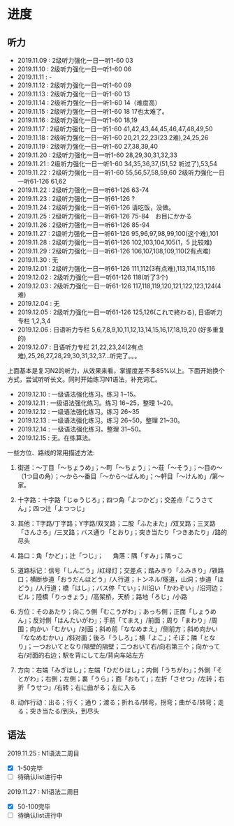 # 进度

## 听力

- 2019.11.09 : 2级听力强化一日一听1-60 03
- 2019.11.10 : 2级听力强化一日一听1-60 06
- 2019.11.11 : -
- 2019.11.12 : 2级听力强化一日一听1-60 09
- 2019.11.13 : 2级听力强化一日一听1-60 13
- 2019.11.14 : 2级听力强化一日一听1-60 14（难度高）
- 2019.11.15 : 2级听力强化一日一听1-60 18 17也太难了。
- 2019.11.16 : 2级听力强化一日一听1-60 18,19
- 2019.11.17 : 2级听力强化一日一听1-60 41,42,43,44,45,46,47,48,49,50
- 2019.11.18 : 2级听力强化一日一听1-60 20,21,22,23(23.2难),24,25,26
- 2019.11.19 : 2级听力强化一日一听1-60 27,38,39,40
- 2019.11.20 : 2级听力强化一日一听1-60 28,29,30,31,32,33
- 2019.11.21 : 2级听力强化一日一听1-60 34,35,36,37,(51,52 听过了),53,54
- 2019.11.22 : 2级听力强化一日一听1-60 55,56,57,58,59,60  2级听力强化一日一听61-126  61,62
- 2019.11.22 : 2级听力强化一日一听61-126 63-74
- 2019.11.23 : 2级听力强化一日一听61-126 ?
- 2019.11.24 : 2级听力强化一日一听61-126 请吃饭，没做。
- 2019.11.25 : 2级听力强化一日一听61-126 75-84　お目にかかる
- 2019.11.26 : 2级听力强化一日一听61-126 85-94
- 2019.11.27 : 2级听力强化一日一听61-126 95,96,97,98,99,100(这个难),101
- 2019.11.28 : 2级听力强化一日一听61-126 102,103,104,105(1，5 比较难)
- 2019.11.29 : 2级听力强化一日一听61-126 106,107,108,109,110(2有点难)
- 2019.11.30 : 无
- 2019.12.01 : 2级听力强化一日一听61-126 111,112(3有点难),113,114,115,116
- 2019.12.02 : 2级听力强化一日一听61-126 118(听了3个)
- 2019.12.03 : 2级听力强化一日一听61-126 117,118,119,120,121,122,123,124(4难)
- 2019.12.04 : 无
- 2019.12.05 : 2级听力强化一日一听61-126 125,126(これで終わる), 日语听力专栏 1,2,3,4
- 2019.12.06 : 日语听力专栏 5,6,7,8,9,10,11,12,13,14,15,16,17,18,19,20 (好多重复的)
- 2019.12.07 : 日语听力专栏 21,22,23,24(2有点难),25,26,27,28,29,30,31,32,37...听完了。。。

上面基本是复习N2的听力，从效果来看，掌握度差不多85%以上。下面开始换个方式，尝试听听长文。同时开始练习N1语法，补充词汇。

- 2019.12.10 : 一级语法强化练习。练习 1~15。
- 2019.12.11 : 一级语法强化练习。练习 16~25，整理 1~20。
- 2019.12.12 : 一级语法强化练习。练习 26~35
- 2019.12.13 : 一级语法强化练习。练习 26~50，整理 21~30。
- 2019.12.14 : 一级语法强化练习。整理 31~50。
- 2019.12.15 : 无。在练算法。

一些方位、路线的常用描述方法:

1. 街道：～丁目「～ちょうめ」；～町「～ちょう」；～荘「～そう」；～目の～（1つ目の角）；～から～番目「～から～ばんめ」；～軒目「～けんめ」/第～家。

2. 十字路：十字路「じゅうじろ」；四つ角「よつかど」；交差点「こうさてん」；四つ辻「よつつじ」

3. 其他：T字路/丁字路；Y字路/双叉路；二股「ふたまた」/双叉路；三叉路「さんさろ」/三叉路；バス通り「とおり」；突き当たり「つきあたり」/路的尽头

4. 路口：角「かど」；辻「つじ」；
　 角落：隅「すみ」；隅っこ

5. 道路标记：信号「しんごう」/红绿灯；交差点；踏みきり「ふみきり」/铁路口；横断歩道「おうだんほどう」/人行道；トンネル/隧道，山洞；歩道「ほどう」/人行道；橋「はし」；バス停「てい」；川沿い「かわぞい」/沿河边；ビル；陸橋「りっきょう」/高架桥，天桥；路地「ろじ」/小路

6. 方位：そのあたり；向こう側「むこうがわ」；あっち側；正面「しょうめん」；反対側「はんたいがわ」；手前「てまえ」/前面；周り「まわり」/周围；向かい「むかい」/对面；斜め前「ななめまえ」/侧前方；斜め向かい「ななめむかい」/斜对面；後ろ「うしろ」；横「よこ」；そぼ；隣「となり」；一つおいてとなり/隔壁的隔壁；二つおいて右/向右第三个；向かって右/对面的右边；駅を背にして左/背向车站左方

7. 方向：右端「みぎはし」；左端「ひだりはし」；内側「うちがわ」；外側「そとがわ」；右側；左側；裏「うら」；面「おもて」；左折「させつ」/左转；右折「うせつ」/右转；右に曲がる；左に入る

8. 动作行动：出る；行く；通り；渡る；折れる/转弯，拐弯；曲がる/转弯；走る；突き当たる/到头，到尽头

## 语法

2019.11.25 : N1语法二周目

- [x] 1-50完毕
- [ ] 待确认list进行中

2019.11.27 : N1语法二周目

- [x] 50-100完毕
- [ ] 待确认list进行中
